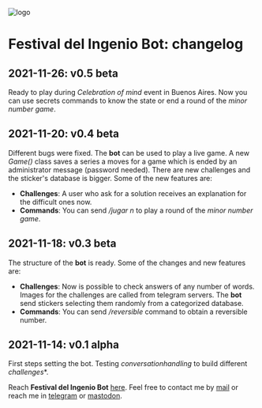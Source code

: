 ![logo](https://gitlab.com/rodrigovalla/festivaldelingeniobot/-/raw/themoststable/assets/img/icon_64.png)

# Festival del Ingenio Bot: changelog

## 2021-11-26: v0.5 beta

Ready to play during *Celebration of mind* event in Buenos Aires. Now you can use secrets commands to
know the state or end a round of the *minor number game*.  

## 2021-11-20: v0.4 beta

Different bugs were fixed. The **bot** can be used to play a live game. A new *Game()* class saves a series
a moves for a game which is ended by an administrator message (password needed). There are new challenges and the
sticker's database is bigger. Some of the new features are:  

- **Challenges**: A user who ask for a solution receives an explanation for the difficult ones now.
- **Commands**: You can send */jugar n* to play a round of the *minor number game*.

## 2021-11-18: v0.3 beta

The structure of the **bot** is ready. Some of the changes and new features are:

- **Challenges**: Now is possible to check answers of any number of words. Images for the challenges are
called from telegram servers. The **bot** send stickers selecting them randomly from a categorized database.
- **Commands**: You can send */reversible* command to obtain a reversible number.  

## 2021-11-14: v0.1 alpha

First steps setting the bot. Testing *conversationhandling* to build different *challenges**.

Reach **Festival del Ingenio Bot** [here](https://t.me/festivaldelingeniobot_bot).
Feel free to contact me by [mail](mailto:rodrigovalla@protonmail.ch) or reach me in
[telegram](https://t.me/rvalla) or [mastodon](https://fosstodon.org/@rvalla).
